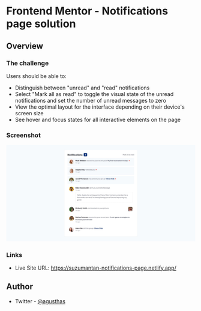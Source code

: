 # Frontend Mentor - Notifications page solution

## Overview

### The challenge

Users should be able to:

- Distinguish between "unread" and "read" notifications
- Select "Mark all as read" to toggle the visual state of the unread notifications and set the number of unread messages to zero
- View the optimal layout for the interface depending on their device's screen size
- See hover and focus states for all interactive elements on the page

### Screenshot

![](./screenshot.jpeg)

### Links

- Live Site URL: https://suzumantan-notifications-page.netlify.app/

## Author

- Twitter - [@agusthas](https://www.twitter.com/agusthas)
